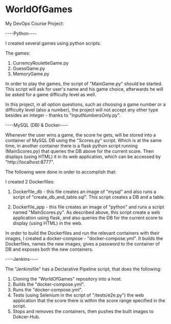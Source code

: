 # WorldOfGames
My DevOps Course Project:

----Python----

I created several games using python scripts.

The games:
1. CurrencyRouletteGame.py
2. GuessGame.py
3. MemoryGame.py

In order to play the games, the script of "MainGame.py" should be started.
This script will ask for user's name and his game choice, afterwards he will be asked for a game difficulty level as well.

In this project, in all option questions, such as choosing a game number or a difficulty level (also a number), the project will not accept any other type besides an integer - thanks to "InputNumbersOnly.py".




----MySQL (DB) & Docker----

Whenever the user wins a game, the score he gets, will be stored into a container of MySQL DB using the "Scores.py" script.
Which is at the same time, in another container there is a flask python script running (MainScores.py) that queries the DB above for the current score.
Then displays (using HTML) it in its web application, which can be accessed by "http://localhost:8777".


The following were done in order to accomplish that:

I created 2 Dockerfiles:

1. Dockerfile_db - this file creates an image of "mysql" and also runs a script of "create_db_and_table.sql".
This script creates a DB and a table.

2. Dockerfile_app - this file creates an image of "python" and runs a script named "MainScores.py".
As described above, this script create a web application using flask, and also queries the DB for the current score to display (using HTML) in the web.


In order to build the Dockerfiles and run the relevant containers with their images, I created a docker-compose - "docker-compose.yml".
It builds the Dockerfiles, names the new images, gives a password to the container of DB and exposes both the new containers.




----Jenkins----

The "Jenkinsfile" has a Declarative Pipeline script, that does the following:

1. Cloning the "WorldOfGames" repository into a host.
2. Builds the "docker-compose.yml".
3. Runs the "docker-compose.yml".
4. Tests (using Selenium in the script of "/tests/e2e.py") the web application that the score there is within the score range specified in the script.
5. Stops and removes the containers, then pushes the built images to Dokcer-Hub.
